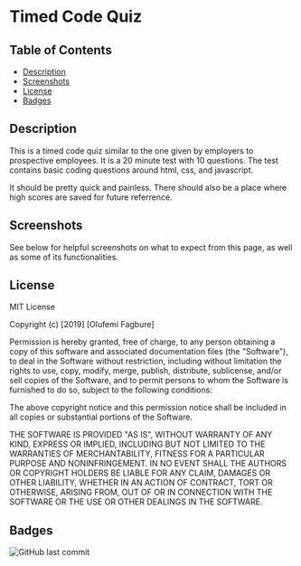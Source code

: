 # Timed Code Quiz

## Table of Contents 

* [Description](#Description)
* [Screenshots](#Screenshots)
* [License](#License)
* [Badges](#Badges)

## Description 

This is a timed code quiz similar to the one given by employers to prospective employees. It is a 20 minute test with 10 questions. The test contains basic coding questions around html, css, and javascript.  

It should be pretty quick and painless. There should also be a place where high scores are saved for future referrence. 

## Screenshots

See below for helpful screenshots on what to expect from this page, as well as some of its functionalities.

## License

MIT License

Copyright (c) [2019] [Olufemi Fagbure]

Permission is hereby granted, free of charge, to any person obtaining a copy
of this software and associated documentation files (the "Software"), to deal
in the Software without restriction, including without limitation the rights
to use, copy, modify, merge, publish, distribute, sublicense, and/or sell
copies of the Software, and to permit persons to whom the Software is
furnished to do so, subject to the following conditions:

The above copyright notice and this permission notice shall be included in all
copies or substantial portions of the Software.

THE SOFTWARE IS PROVIDED "AS IS", WITHOUT WARRANTY OF ANY KIND, EXPRESS OR
IMPLIED, INCLUDING BUT NOT LIMITED TO THE WARRANTIES OF MERCHANTABILITY,
FITNESS FOR A PARTICULAR PURPOSE AND NONINFRINGEMENT. IN NO EVENT SHALL THE
AUTHORS OR COPYRIGHT HOLDERS BE LIABLE FOR ANY CLAIM, DAMAGES OR OTHER
LIABILITY, WHETHER IN AN ACTION OF CONTRACT, TORT OR OTHERWISE, ARISING FROM,
OUT OF OR IN CONNECTION WITH THE SOFTWARE OR THE USE OR OTHER DEALINGS IN THE
SOFTWARE.


## Badges

![GitHub last commit](https://img.shields.io/github/last-commit/ofagbure/Portfolio)

